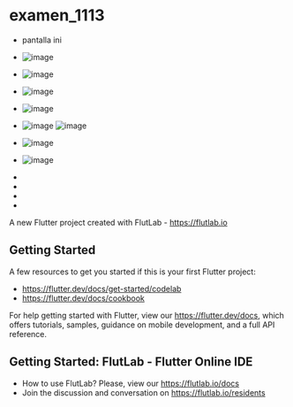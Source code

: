 # examen_1113
- pantalla ini
- ![image](https://github.com/user-attachments/assets/c9c85dfc-ecdc-40a2-9398-93153aae6786)

- ![image](https://github.com/user-attachments/assets/a51e429e-afdb-489c-bdbb-1358ef844e85)
- ![image](https://github.com/user-attachments/assets/0f8887bf-707d-49f7-aec8-4086ab602b00)
- ![image](https://github.com/user-attachments/assets/5118ddf9-538f-48dd-87ad-9eabeaf169b5)
- ![image](https://github.com/user-attachments/assets/4c9025b6-3980-46f8-9a67-3ef83d910a12)
![image](https://github.com/user-attachments/assets/ba44e4e3-171e-47ce-9b16-0a382e3c0573)

- ![image](https://github.com/user-attachments/assets/e592c549-dcc4-41a0-95d7-4625c1f9f230)
- ![image](https://github.com/user-attachments/assets/07f41347-9527-44d7-b32f-4052839f3736)

- 



- 


- 

- 


A new Flutter project created with FlutLab - https://flutlab.io

## Getting Started

A few resources to get you started if this is your first Flutter project:

- https://flutter.dev/docs/get-started/codelab
- https://flutter.dev/docs/cookbook

For help getting started with Flutter, view our
https://flutter.dev/docs, which offers tutorials,
samples, guidance on mobile development, and a full API reference.

## Getting Started: FlutLab - Flutter Online IDE

- How to use FlutLab? Please, view our https://flutlab.io/docs
- Join the discussion and conversation on https://flutlab.io/residents
